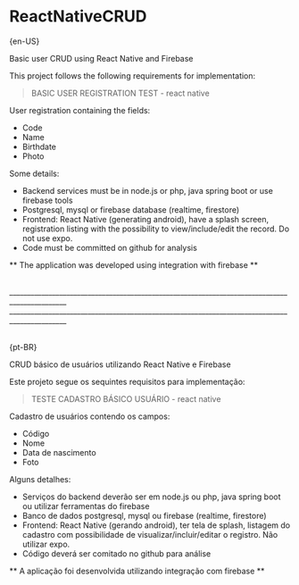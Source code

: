 # ReactNativeCRUD

{en-US}

Basic user CRUD using React Native and Firebase

This project follows the following requirements for implementation:

> BASIC USER REGISTRATION TEST - react native

User registration containing the fields:

- Code
- Name
- Birthdate
- Photo

Some details:
- Backend services must be in node.js or php, java spring boot or use firebase tools
- Postgresql, mysql or firebase database (realtime, firestore)
- Frontend: React Native (generating android), have a splash screen, registration listing with the possibility to view/include/edit the record. Do not use expo.
- Code must be committed on github for analysis

** The application was developed using integration with firebase **

<br />
______________________________________________________________________________________________
<br />
______________________________________________________________________________________________
<br />
<br />

{pt-BR}

CRUD básico de usuários utilizando React Native e Firebase

Este projeto segue os sequintes requisitos para implementação:

> TESTE CADASTRO BÁSICO USUÁRIO - react native

Cadastro de usuários contendo os campos:

- Código
- Nome
- Data de nascimento
- Foto

Alguns detalhes:
- Serviços do backend deverão ser em node.js ou php, java spring boot ou utilizar ferramentas do firebase
- Banco de dados postgresql, mysql ou firebase (realtime, firestore)
- Frontend: React Native (gerando android), ter tela de splash, listagem do cadastro com possibilidade de visualizar/incluir/editar o registro. Não utilizar expo.
- Código deverá ser comitado no github para análise

** A aplicação foi desenvolvida utilizando integração com firebase **
